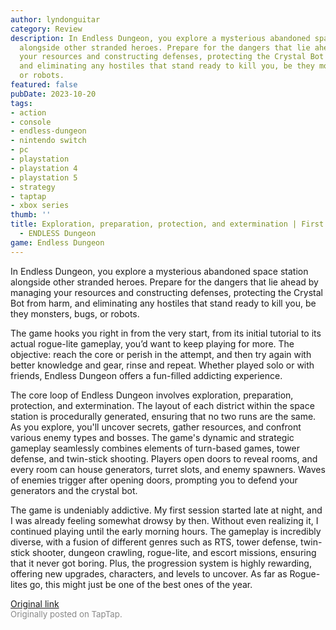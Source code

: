 ```yaml
---
author: lyndonguitar
category: Review
description: In Endless Dungeon, you explore a mysterious abandoned space station
  alongside other stranded heroes. Prepare for the dangers that lie ahead by managing
  your resources and constructing defenses, protecting the Crystal Bot from harm,
  and eliminating any hostiles that stand ready to kill you, be they monsters, bugs,
  or robots.
featured: false
pubDate: 2023-10-20
tags:
- action
- console
- endless-dungeon
- nintendo switch
- pc
- playstation
- playstation 4
- playstation 5
- strategy
- taptap
- xbox series
thumb: ''
title: Exploration, preparation, protection, and extermination | First Impressions
  - ENDLESS Dungeon
game: Endless Dungeon
---
```

In Endless Dungeon, you explore a mysterious abandoned space station alongside other stranded heroes. Prepare for the dangers that lie ahead by managing your resources and constructing defenses, protecting the Crystal Bot from harm, and eliminating any hostiles that stand ready to kill you, be they monsters, bugs, or robots.

The game hooks you right in from the very start, from its initial tutorial to its actual rogue-lite gameplay, you’d want to keep playing for more. The objective: reach the core or perish in the attempt, and then try again with better knowledge and gear, rinse and repeat. Whether played solo or with friends, Endless Dungeon offers a fun-filled addicting experience.

The core loop of Endless Dungeon involves exploration, preparation, protection, and extermination. The layout of each district within the space station is procedurally generated, ensuring that no two runs are the same. As you explore, you'll uncover secrets, gather resources, and confront various enemy types and bosses. The game's dynamic and strategic gameplay seamlessly combines elements of turn-based games, tower defense, and twin-stick shooting. Players open doors to reveal rooms, and every room can house generators, turret slots, and enemy spawners. Waves of enemies trigger after opening doors, prompting you to defend your generators and the crystal bot.

The game is undeniably addictive. My first session started late at night, and I was already feeling somewhat drowsy by then. Without even realizing it, I continued playing until the early morning hours. The gameplay is incredibly diverse, with a fusion of different genres such as RTS, tower defense, twin-stick shooter, dungeon crawling, rogue-lite, and escort missions, ensuring that it never got boring. Plus, the progression system is highly rewarding, offering new upgrades, characters, and levels to uncover. As far as Rogue-lites go, this might just be one of the best ones of the year.

[Original link](https://www.taptap.io/post/6456306)<br><span style="font-size: 0.95em; color: #888;">Originally posted on TapTap.</span>